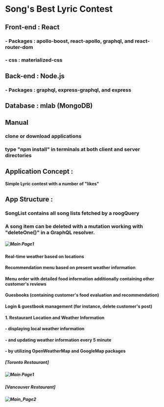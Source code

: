 # Song's Best Lyric Contest

## Front-end : React
###  - Packages : apollo-boost, react-apollo, graphql, and react-router-dom
###  - css : materialized-css
## Back-end : Node.js
###  - Packages : graphql, express-graphql, and express
## Database : mlab (MongoDB)

## Manual
### clone or download applications
### type "npm install" in terminals at both client and server directories  

## Application Concept :
#### Simple Lyric contest with a number of "likes"

## App Structure :
### SongList contains all song lists fetched by a roogQuery 
### A song item can be deleted with a mutation working with "deleteOne()" in a GraphQL resolver.
##### ![Main Page1](location.PNG)




#### Real-time weather based on locations
#### Recommendation menu based on present weather information
#### Menu order with detailed food information additionally containing other customer's reviews
#### Guesbooks (containing customer's food evaluation and recommendation)
#### Login & guestbook management (for instance, delete customer's post)

#### 1. Restaurant Location and Weather Information
####      - displaying local weather information 
####      - and updating weather information every 5 minute 
####      - by utilizing OpenWeatherMap and GoogleMap packages
##### [Toronto Restaurant]
##### ![Main Page1](/client/public/images/git_readme/location.PNG)
##### [Vancouver Restaurant]
##### ![Main_Page2](/client/public/images/git_readme/location2.PNG)
